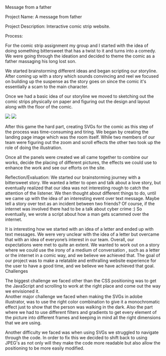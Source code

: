 Message from a father 

Project Name: A  message from father

Project Description: Interactive comic strip website.

Process: 

For the comic strip assignment my group and I started with the idea of doing something bittersweet that has a twist to it and turns into a comedy. We were going through the ideation and decided to theme the comic as a father massaging his long lost son. 

We started brainstorming different ideas and began scripting our storyline.  After coming up with a story which sounds convincing and reel we focused on building up the suspense as the story goes on since the comic it's essentially a scam to the main character.

Once we had a basic idea of our storyline we moved to sketching out the comic strips physically on paper and figuring out the design and layout along with the floor of the comic. 

![](https://github.com/npietrafesa/Commlab-Comix-Assignment/blob/main/media/sketch1.PNG)
![](https://github.com/npietrafesa/Commlab-Comix-Assignment/blob/main/media/sketch2.PNG)



After this game the hard part, creating SVGs for the comic as this step of the process was time-consuming and tiring. We began by creating the landing page image which was the room itself. While two members of our team were figuring out the zoom and scroll effects the other two took up the role of doing the illustration. 

Once all the panels were created we all came together to combine our works, decide the placing of different pictures, the effects we could use to enhance the work and see our efforts on the site.



Reflection/Evaluation: 
We started our brainstorming journey with a bittersweet story. We wanted a letter to open and talk about a love story, but eventually realized that our idea was not interesting rough to catch the attention of the listener. 
We then thought about different things to do, until we came up with the idea of an interesting event over text message. Maybe tell a story over text as an incident between two friends? Of course, if the internet was involved there had to be a talk about cyber crime :) So eventually, we wrote a script about how a man gets scammed over the internet. 


It is interesting how we started with an idea of a letter and ended up with text messages. We were very unclear with the idea of a letter but overcame that with an idea of everyone’s interest in our team. 
Overall, our expectations were met to quite an extent. We wanted to work out on a story where we could use the irony of a medium of conversation , such as a letter or the internet in a comic way, and we believe we achieved that. The goal of our project was to make a relatable and enthralling website experience for the user to have a good time, and we believe we have achieved that goal. 
Challenges

The biggest challenge we faced other than the CSS positioning was to get the JavaScript and scrolling to work at the right place and come out the way we envisioned it.  
Another major challenge we faced when making the SVGs in adobe illustrator, was to use the right color combination to give it a monochromatic effect just to show that the person was walking in the dark. Also the part where we had to use different filters and gradients to get every element of the picture into different frames and keeping in mind all the right dimensions that we are using. 

Another difficulty we faced was when using SVGs we struggled to navigate through the code. In order to fix this we decided to shift back to using JPEG's as not only will they make the code more readable but also allow the positioning to be more easily modified.






